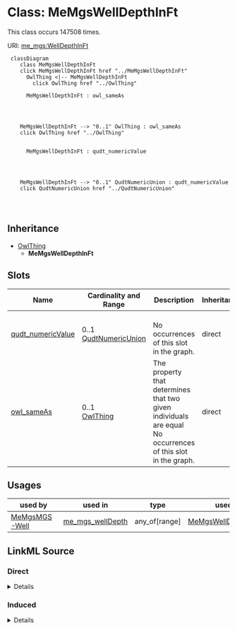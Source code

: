 

# Class: MeMgsWellDepthInFt




This class occurs 147508 times.


URI: [me_mgs:WellDepthInFt](http://sawgraph.spatialai.org/v1/me-mgs#WellDepthInFt)






```mermaid
 classDiagram
    class MeMgsWellDepthInFt
    click MeMgsWellDepthInFt href "../MeMgsWellDepthInFt"
      OwlThing <|-- MeMgsWellDepthInFt
        click OwlThing href "../OwlThing"
      
      MeMgsWellDepthInFt : owl_sameAs
        
          
    
    
    MeMgsWellDepthInFt --> "0..1" OwlThing : owl_sameAs
    click OwlThing href "../OwlThing"

        
      MeMgsWellDepthInFt : qudt_numericValue
        
          
    
    
    MeMgsWellDepthInFt --> "0..1" QudtNumericUnion : qudt_numericValue
    click QudtNumericUnion href "../QudtNumericUnion"

        
      
```





## Inheritance
* [OwlThing](../classes/OwlThing.md)
    * **MeMgsWellDepthInFt**



## Slots

| Name | Cardinality and Range | Description | Inheritance | Occurrences |
| ---  | --- | --- | --- | --- |
| [qudt_numericValue](../slots/qudt_numericValue.md) | 0..1 <br/> [QudtNumericUnion](../types/QudtNumericUnion.md) |  <br/> No occurrences of this slot in the graph. | direct | 147508 |
| [owl_sameAs](../slots/owl_sameAs.md) | 0..1 <br/> [OwlThing](../classes/OwlThing.md) | The property that determines that two given individuals are equal <br/> No occurrences of this slot in the graph. | direct | 147508 |





## Usages

| used by | used in | type | used |
| ---  | --- | --- | --- |
| [MeMgsMGS-Well](../classes/MeMgsMGS-Well.md) | [me_mgs_wellDepth](../slots/me_mgs_wellDepth.md) | any_of[range] | [MeMgsWellDepthInFt](../classes/MeMgsWellDepthInFt.md) |











## LinkML Source

<!-- TODO: investigate https://stackoverflow.com/questions/37606292/how-to-create-tabbed-code-blocks-in-mkdocs-or-sphinx -->

### Direct

<details>

```yaml
name: me_mgs_WellDepthInFt
from_schema: okns:hydrology-kg
exact_mappings:
- http://sawgraph.spatialai.org/v1/me-mgs#WellDepthInFt
rank: 1000
is_a: owl_Thing
slots:
- qudt_numericValue
- owl_sameAs
class_uri: me_mgs:WellDepthInFt

```
</details>

### Induced

<details>

```yaml
name: me_mgs_WellDepthInFt
from_schema: okns:hydrology-kg
exact_mappings:
- http://sawgraph.spatialai.org/v1/me-mgs#WellDepthInFt
rank: 1000
is_a: owl_Thing
attributes:
  qudt_numericValue:
    name: qudt_numericValue
    title: numeric value
    comments:
    - No occurrences of this slot in the graph.
    from_schema: okns:qudt
    source: http://qudt.org/schema/qudt
    slot_uri: qudt:numericValue
    alias: qudt_numericValue
    owner: me_mgs_WellDepthInFt
    domain_of:
    - il_isgs_WellDepthInFt
    - il_isgs_WellYield
    - me_mgs_WellDepthInFt
    - me_mgs_WellOverburdenThicknessInFt
    range: qudt_NumericUnion
  owl_sameAs:
    name: owl_sameAs
    description: The property that determines that two given individuals are equal.
    title: sameAs
    comments:
    - No occurrences of this slot in the graph.
    from_schema: okns:owl-rdf-rdfs
    source: http://www.w3.org/2002/07/owl#
    domain: owl_Thing
    slot_uri: owl:sameAs
    alias: owl_sameAs
    owner: me_mgs_WellDepthInFt
    domain_of:
    - http___gwml2.org_def_gwml2#GW_Aquifer
    - http___gwml2.org_def_gwml2#GW_AquiferSystem
    - http___nhdplusv2.spatialai.org_v1_nhdplusv2#FlowPathLength
    - hyf__HY_ElementaryFlowPath
    - hyf__HY_Lake
    - hyf__HY_WaterBody
    - il_isgs_ISGS-Well
    - il_isgs_WellDepthInFt
    - il_isgs_WellPurpose
    - il_isgs_WellYield
    - kwgo_S2Cell_Level13
    - me_mgs_MGS-Well
    - me_mgs_WellDepthInFt
    - me_mgs_WellOverburdenThicknessInFt
    - me_mgs_WellType
    - me_mgs_WellUse
    - owl_DataProperty
    - sf_#MultiPolygon
    - sf_#Polygon
    - us_sdwis_PWS-ServiceArea
    - us_sdwis_PWS-ServiceAreaType
    - us_sdwis_PWS-SourceWaterType
    - us_sdwis_PWS-SubFeatureActivity
    - us_sdwis_PWS-SubFeatureType
    - us_sdwis_PublicWaterSystem-CWS
    - us_sdwis_PublicWaterSystem-GW
    - us_sdwis_PublicWaterSystem-NTNCWS
    - us_sdwis_PublicWaterSystem-SW
    - us_sdwis_PublicWaterSystem-TNCWS
    range: owl_Thing
class_uri: me_mgs:WellDepthInFt

```
</details>